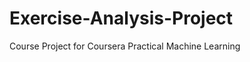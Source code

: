 Exercise-Analysis-Project
=========================

Course Project for Coursera Practical Machine Learning
